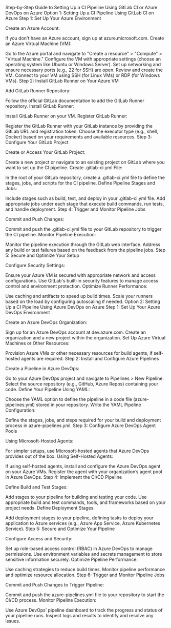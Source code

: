 Step-by-Step Guide to Setting Up a CI Pipeline Using GitLab CI or Azure DevOps on Azure
Option 1: Setting Up a CI Pipeline Using GitLab CI on Azure
Step 1: Set Up Your Azure Environment

Create an Azure Account:

If you don't have an Azure account, sign up at azure.microsoft.com.
Create an Azure Virtual Machine (VM):

Go to the Azure portal and navigate to "Create a resource" > "Compute" > "Virtual Machine."
Configure the VM with appropriate settings (choose an operating system like Ubuntu or Windows Server).
Set up networking and ensure necessary ports (e.g., 22 for SSH) are open.
Review and create the VM.
Connect to your VM using SSH (for Linux VMs) or RDP (for Windows VMs).
Step 2: Install GitLab Runner on Your Azure VM

Add GitLab Runner Repository:

Follow the official GitLab documentation to add the GitLab Runner repository.
Install GitLab Runner:

Install GitLab Runner on your VM.
Register GitLab Runner:

Register the GitLab Runner with your GitLab instance by providing the GitLab URL and registration token.
Choose the executor type (e.g., shell, Docker) based on your requirements and available resources.
Step 3: Configure Your GitLab Project

Create or Access Your GitLab Project:

Create a new project or navigate to an existing project on GitLab where you want to set up the CI pipeline.
Create .gitlab-ci.yml File:

In the root of your GitLab repository, create a .gitlab-ci.yml file to define the stages, jobs, and scripts for the CI pipeline.
Define Pipeline Stages and Jobs:

Include stages such as build, test, and deploy in your .gitlab-ci.yml file.
Add appropriate jobs under each stage that execute build commands, run tests, and handle deployment.
Step 4: Trigger and Monitor Pipeline Jobs

Commit and Push Changes:

Commit and push the .gitlab-ci.yml file to your GitLab repository to trigger the CI pipeline.
Monitor Pipeline Execution:

Monitor the pipeline execution through the GitLab web interface.
Address any build or test failures based on the feedback from the pipeline jobs.
Step 5: Secure and Optimize Your Setup

Configure Security Settings:

Ensure your Azure VM is secured with appropriate network and access configurations.
Use GitLab's built-in security features to manage access control and environment protection.
Optimize Runner Performance:

Use caching and artifacts to speed up build times.
Scale your runners based on the load by configuring autoscaling if needed.
Option 2: Setting Up a CI Pipeline Using Azure DevOps on Azure
Step 1: Set Up Your Azure DevOps Environment

Create an Azure DevOps Organization:

Sign up for an Azure DevOps account at dev.azure.com.
Create an organization and a new project within the organization.
Set Up Azure Virtual Machines or Other Resources:

Provision Azure VMs or other necessary resources for build agents, if self-hosted agents are required.
Step 2: Install and Configure Azure Pipelines

Create a Pipeline in Azure DevOps:

Go to your Azure DevOps project and navigate to Pipelines > New Pipeline.
Select the source repository (e.g., GitHub, Azure Repos) containing your code.
Define Your Pipeline Using YAML:

Choose the YAML option to define the pipeline in a code file (azure-pipelines.yml) stored in your repository.
Write the YAML Pipeline Configuration:

Define the stages, jobs, and steps required for your build and deployment process in azure-pipelines.yml.
Step 3: Configure Azure DevOps Agent Pools

Using Microsoft-Hosted Agents:

For simpler setups, use Microsoft-hosted agents that Azure DevOps provides out of the box.
Using Self-Hosted Agents:

If using self-hosted agents, install and configure the Azure DevOps agent on your Azure VMs.
Register the agent with your organization’s agent pool in Azure DevOps.
Step 4: Implement the CI/CD Pipeline

Define Build and Test Stages:

Add stages to your pipeline for building and testing your code.
Use appropriate build and test commands, tools, and frameworks based on your project needs.
Define Deployment Stages:

Add deployment stages to your pipeline, defining tasks to deploy your application to Azure services (e.g., Azure App Service, Azure Kubernetes Service).
Step 5: Secure and Optimize Your Pipeline

Configure Access and Security:

Set up role-based access control (RBAC) in Azure DevOps to manage permissions.
Use environment variables and secrets management to store sensitive information securely.
Optimize Pipeline Performance:

Use caching strategies to reduce build times.
Monitor pipeline performance and optimize resource allocation.
Step 6: Trigger and Monitor Pipeline Jobs

Commit and Push Changes to Trigger Pipeline:

Commit and push the azure-pipelines.yml file to your repository to start the CI/CD process.
Monitor Pipeline Execution:

Use Azure DevOps’ pipeline dashboard to track the progress and status of your pipeline runs.
Inspect logs and results to identify and resolve any issues.